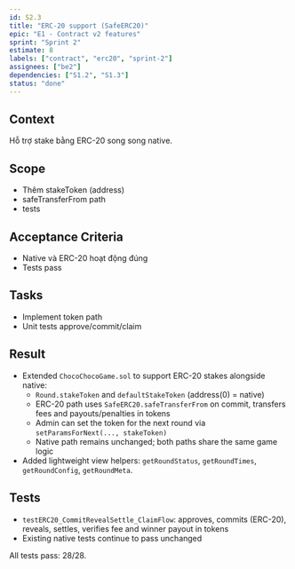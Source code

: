 ```yaml
---
id: S2.3
title: "ERC-20 support (SafeERC20)"
epic: "E1 - Contract v2 features"
sprint: "Sprint 2"
estimate: 8
labels: ["contract", "erc20", "sprint-2"]
assignees: ["be2"]
dependencies: ["S1.2", "S1.3"]
status: "done"
---
```


## Context
Hỗ trợ stake bằng ERC-20 song song native.

## Scope
- Thêm stakeToken (address)
- safeTransferFrom path
- tests

## Acceptance Criteria
- Native và ERC-20 hoạt động đúng
- Tests pass

## Tasks
- Implement token path
- Unit tests approve/commit/claim

## Result
- Extended `ChocoChocoGame.sol` to support ERC-20 stakes alongside native:
	- `Round.stakeToken` and `defaultStakeToken` (address(0) = native)
	- ERC-20 path uses `SafeERC20.safeTransferFrom` on commit, transfers fees and payouts/penalties in tokens
	- Admin can set the token for the next round via `setParamsForNext(..., stakeToken)`
	- Native path remains unchanged; both paths share the same game logic
- Added lightweight view helpers: `getRoundStatus`, `getRoundTimes`, `getRoundConfig`, `getRoundMeta`.

## Tests
- `testERC20_CommitRevealSettle_ClaimFlow`: approves, commits (ERC-20), reveals, settles, verifies fee and winner payout in tokens
- Existing native tests continue to pass unchanged

All tests pass: 28/28.
